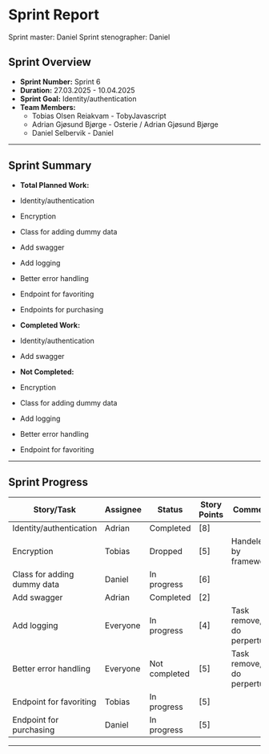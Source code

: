 # **Sprint Report**

Sprint master: Daniel
Sprint stenographer: Daniel

## **Sprint Overview**

- **Sprint Number:** Sprint 6
- **Duration:** 27.03.2025 - 10.04.2025
- **Sprint Goal:** Identity/authentication
- **Team Members:**
  - Tobias Olsen Reiakvam - TobyJavascript
  - Adrian Gjøsund Bjørge - Osterie / Adrian Gjøsund Bjørge
  - Daniel Selbervik - Daniel

---

## **Sprint Summary**

- **Total Planned Work:**
- Identity/authentication
- Encryption
- Class for adding dummy data
- Add swagger
- Add logging
- Better error handling
- Endpoint for favoriting
- Endpoints for purchasing


- **Completed Work:**
- Identity/authentication                 
- Add swagger                         



- **Not Completed:**
- Encryption            
- Class for adding dummy data           
- Add logging        
- Better error handling  
- Endpoint for favoriting   


---





## **Sprint Progress**

| Story/Task                  | Assignee | Status        | Story Points | Comments |
| --------------------------- | -------- | ------------- | ------------ | -------- |
| Identity/authentication     | Adrian   | Completed     | [8]          |          |
| Encryption                  | Tobias   | Dropped       | [5]          | Handeled by framework         |
| Class for adding dummy data | Daniel   | In progress   | [6]          |          |
| Add swagger                 | Adrian   | Completed     | [2]          |          |
| Add logging                 | Everyone | In progress   | [4]          | Task remove, will do perpertually       |
| Better error handling       | Everyone | Not completed | [5]          | Task remove, will do perpertually         |
| Endpoint for favoriting     | Tobias   | In progress   | [5]          |          |
| Endpoint for purchasing     | Daniel   | In progress   | [5]          |          |



---

